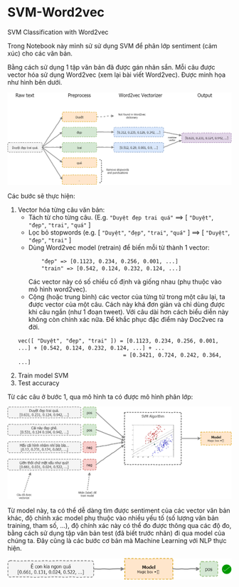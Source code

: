 # SVM-Word2vec
SVM Classification with Word2vec

Trong Notebook này mình sử sử dụng SVM để phân lớp sentiment (cảm xúc) cho các văn bản. 

Bằng cách sử dụng 1 tập văn bản đã được gán nhãn sắn. Mỗi câu được vector hóa sử dụng Word2vec (xem lại bài viết Word2vec). Được minh họa như hình bên dưới. 

![](img/1_pipeline_preprocess.png)

Các bước sẽ thực hiện:
1. Vector hóa từng câu văn bản:
    + Tách từ cho từng câu. (E.g. `"Duyệt đẹp trai quá"` ==> [ `"Duyệt"`, `"đẹp"`, `"trai"`, `"quá"` ]
    + Lọc bỏ stopwords (e.g. [ `"Duyệt"`, `"đẹp"`, `"trai"`, `"quá"` ] ==> [ `"Duyệt"`, `"đẹp"`, `"trai"` ]
    + Dùng Word2vec model (retrain) để biến mỗi từ thành 1 vector:
      ```
          "đẹp" => [0.1123, 0.234, 0.256, 0.001, ...]
          "train" => [0.542, 0.124, 0.232, 0.124, ...]
      ```
      Các vector này có số chiều cố định và giống nhau (phụ thuộc vào mô hình word2vec).
    + Cộng (hoặc trung bình) các vector của từng từ trong một câu lại, ta được vector của một câu. Cách này khá đơn giản và chỉ dùng được khi câu ngắn (như 1 đoạn tweet). Với câu dài hơn cách biểu diễn này không còn chính xác nữa. Để khắc phục đặc điểm này Doc2vec ra đời. 
    ```
    vec([ "Duyệt", "đẹp", "trai" ]) = [0.1123, 0.234, 0.256, 0.001, ...] + [0.542, 0.124, 0.232, 0.124, ...] + ...
                                     = [0.3421, 0.724, 0.242, 0.364, ...]
    ```
2. Train model SVM
3. Test accuracy

Từ các câu ở bước 1, qua mô hình ta có được mô hình phân lớp:

![](img/2_model.png)

Từ model này, ta có thể dễ dàng tìm được sentiment của các vector văn bản khác, độ chính xác model phụ thuộc vào nhiều yếu tố (số lượng văn bản training, tham số, ...), độ chính xác này có thể đo được thông qua các độ đo, bằng cách sử dụng tập văn bản test (đã biết trước nhãn) đi qua model của chúng ta. Đây cũng là các bước cơ bản mà Machine Learning với NLP thực hiện.

![](img/3_model_using.png)